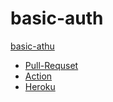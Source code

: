 # basic-auth
[basic-athu](./basic-auth.PNG)


* [Pull-Requset](https://github.com/MohammedAlDahleh/basic-auth/pull/6)<br>
* [Action](https://github.com/MohammedAlDahleh/basic-auth/actions)<br>
* [Heroku](https://mohammedbasic-auth.herokuapp.com/)<br>
